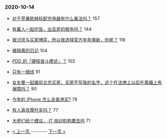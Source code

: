 ### 2020-10-14 
- [对于苹果砍掉标配充电器有什么看法吗？](https://www.v2ex.com/t/714676) 157
- [有雇人一起吃饭，出去逛的服务吗？](https://www.v2ex.com/t/714640) 144
- [我讨厌与买家博弈，所以我选择官方年年焕新，你呢？](https://www.v2ex.com/t/714716) 116
- [被隔离的日记](https://www.v2ex.com/t/714784) 104
- [PDD 的「硬核奋斗模式」？](https://www.v2ex.com/t/714707) 102
- [只有一根线](https://www.v2ex.com/t/714681) 91
- [女友要一起婚前北京买房，买房不写我的名字，这个在法律上以后在离婚上有保障吗？](https://www.v2ex.com/t/714957) 90
- [今年的 iPhone 怎么去香港买?](https://www.v2ex.com/t/714726) 78
- [有人喜欢摩托车吗？](https://www.v2ex.com/t/714836) 77
- [大佬们给个建议， IT 培训机构要去吗](https://www.v2ex.com/t/714651) 71 

- [ < 上一页 ](https://github.com/able8/v2ex-hot-record/blob/master/2020-10-13.md) -------- [ 下一页 > ](https://github.com/able8/v2ex-hot-record/blob/master/2020-10-15.md)